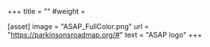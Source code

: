 +++
title = ""
#weight =

[asset]
    image = "ASAP_FullColor.png"
    url = "https://parkinsonsroadmap.org/#"
    text = "ASAP logo"
+++
